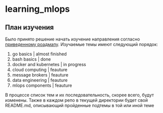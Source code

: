 # learning_mlops


## План изучения

Было принято решение начать изучение направления согласно [приведенному роадмапу](https://roadmap.sh/mlops). Изучаемые темы имеют следующий порядок: 

1. go basics                | almost finished
2. bash basics              | done
3. docker and kubernetes    | in progress
4. cloud computing          | feauture
5. message brokers          | feauture
6. data engineering         | feauture
7. mlops components         | feauture

В процессе список тем и их последовательность, скорее всего, будут изменены. Также в каждом репо в текущей директории будет свой README.md, описывающий пройденные подтемы в той или иной теме
